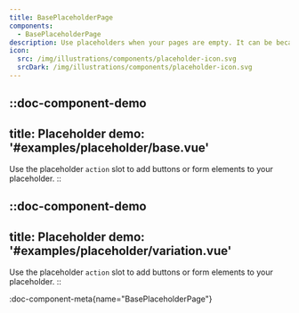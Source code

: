 ```yaml
---
title: BasePlaceholderPage
components:
  - BasePlaceholderPage
description: Use placeholders when your pages are empty. It can be because there is no data yet to display or because the user has no access to the content.
icon:
  src: /img/illustrations/components/placeholder-icon.svg
  srcDark: /img/illustrations/components/placeholder-icon.svg
---
```


::doc-component-demo
---
title: Placeholder
demo: '#examples/placeholder/base.vue'
---
Use the placeholder `action` slot to add buttons or form elements to your placeholder.
::

::doc-component-demo
---
title: Placeholder
demo: '#examples/placeholder/variation.vue'
---
Use the placeholder `action` slot to add buttons or form elements to your placeholder.
::

:doc-component-meta{name="BasePlaceholderPage"}
